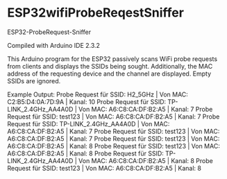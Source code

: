 # ESP32wifiProbeReqestSniffer
ESP32-ProbeRequest-Sniffer

Compiled with Arduino IDE 2.3.2

This Arduino program for the ESP32 passively scans WiFi probe requests from clients and displays the SSIDs being sought. Additionally, the MAC address of the requesting device and the channel are displayed. Empty SSIDs are ignored.

Example Output:
Probe Request für SSID: H2_5GHz | Von MAC: C2:B5:D4:0A:7D:9A | Kanal: 10
Probe Request für SSID: TP-LINK_2.4GHz_AA4A0D | Von MAC: A6:C8:CA:DF:B2:A5 | Kanal: 7
Probe Request für SSID: test123 | Von MAC: A6:C8:CA:DF:B2:A5 | Kanal: 7
Probe Request für SSID: TP-LINK_2.4GHz_AA4A0D | Von MAC: A6:C8:CA:DF:B2:A5 | Kanal: 7
Probe Request für SSID: test123 | Von MAC: A6:C8:CA:DF:B2:A5 | Kanal: 7
Probe Request für SSID: test123 | Von MAC: A6:C8:CA:DF:B2:A5 | Kanal: 8
Probe Request für SSID: test123 | Von MAC: A6:C8:CA:DF:B2:A5 | Kanal: 8
Probe Request für SSID: TP-LINK_2.4GHz_AA4A0D | Von MAC: A6:C8:CA:DF:B2:A5 | Kanal: 8
Probe Request für SSID: test123 | Von MAC: A6:C8:CA:DF:B2:A5 | Kanal: 8
